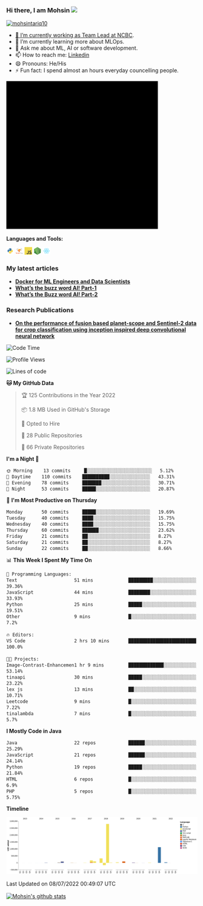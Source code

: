 ### Hi there, I am Mohsin <img src="https://media.giphy.com/media/hvRJCLFzcasrR4ia7z/giphy.gif" width="25px">
<a href="https://discord.gg/XTW52Kt">

<p align="left"> <img src="https://komarev.com/ghpvc/?username=mohsintariq10&label=Views&color=blue&style=plastic" alt="mohsintariq10" /> </p>

- 🔭 I’m currently working as Team Lead at [NCBC](https://ncbcpeshawar.com/).
- 🌱 I’m currently learning more about MLOps.
- 💬 Ask me about ML, AI or software development.
- 📫 How to reach me: [Linkedin](https://www.linkedin.com/in/mohsintariq10/)
- 😄 Pronouns: He/His
- ⚡ Fun fact: I spend almost an hours everyday councelling people.

<img src="./nn.gif" width="400" />

**Languages and Tools:**  

<code><img height="20" src="https://raw.githubusercontent.com/github/explore/80688e429a7d4ef2fca1e82350fe8e3517d3494d/topics/python/python.png"></code>
<code><img height="20" src="https://raw.githubusercontent.com/github/explore/80688e429a7d4ef2fca1e82350fe8e3517d3494d/topics/tensorflow/tensorflow.png"></code>
<code><img height="20" src="https://raw.githubusercontent.com/github/explore/80688e429a7d4ef2fca1e82350fe8e3517d3494d/topics/javascript/javascript.png"></code>
<code><img height="20" src="https://raw.githubusercontent.com/github/explore/80688e429a7d4ef2fca1e82350fe8e3517d3494d/topics/nodejs/nodejs.png"></code>
<code><img height="20" src="https://raw.githubusercontent.com/github/explore/80688e429a7d4ef2fca1e82350fe8e3517d3494d/topics/react-native/react-native.png"></code>

<h3>My latest articles</h3>
<ul>
  <li><a href="https://medium.com/@mohsin.tariq10/docker-for-ml-engineers-and-data-scientists-5a58018af2b9#18ad-4fc2d36cebf1"><b>Docker for ML Engineers and Data Scientists</b></a></li>

  <li><a href="https://medium.com/@mohsin.tariq10/whats-the-buzz-word-ai-part-1-d584e3265f09"><b>What’s the buzz word AI! Part-1</b></a></li>

  <li><a href="https://medium.com/@mohsin.tariq10/whats-the-buzz-word-ai-part-2-e9b55c34d120"><b>What’s the Buzz word AI! Part-2</b></a></li>

</ul>

<h3>Research Publications</h3>
<ul>
  <li><a href="https://journals.plos.org/plosone/article?id=10.1371/journal.pone.0239746"><b>On the performance of fusion based planet-scope and Sentinel-2 data for crop classification using inception inspired deep convolutional neural network</b></a></li>
</ul>

<!--START_SECTION:waka-->
![Code Time](http://img.shields.io/badge/Code%20Time-0%20secs-blue)

![Profile Views](http://img.shields.io/badge/Profile%20Views-0-blue)

![Lines of code](https://img.shields.io/badge/From%20Hello%20World%20I%27ve%20Written-5%20Million%20lines%20of%20code-blue)

**🐱 My GitHub Data** 

> 🏆 125 Contributions in the Year 2022
 > 
> 📦 1.8 MB Used in GitHub's Storage 
 > 
> 💼 Opted to Hire
 > 
> 📜 28 Public Repositories 
 > 
> 🔑 66 Private Repositories  
 > 
**I'm a Night 🦉** 

```text
🌞 Morning    13 commits     █░░░░░░░░░░░░░░░░░░░░░░░░   5.12% 
🌆 Daytime    110 commits    ██████████░░░░░░░░░░░░░░░   43.31% 
🌃 Evening    78 commits     ███████░░░░░░░░░░░░░░░░░░   30.71% 
🌙 Night      53 commits     █████░░░░░░░░░░░░░░░░░░░░   20.87%

```
📅 **I'm Most Productive on Thursday** 

```text
Monday       50 commits     █████░░░░░░░░░░░░░░░░░░░░   19.69% 
Tuesday      40 commits     ████░░░░░░░░░░░░░░░░░░░░░   15.75% 
Wednesday    40 commits     ████░░░░░░░░░░░░░░░░░░░░░   15.75% 
Thursday     60 commits     ██████░░░░░░░░░░░░░░░░░░░   23.62% 
Friday       21 commits     ██░░░░░░░░░░░░░░░░░░░░░░░   8.27% 
Saturday     21 commits     ██░░░░░░░░░░░░░░░░░░░░░░░   8.27% 
Sunday       22 commits     ██░░░░░░░░░░░░░░░░░░░░░░░   8.66%

```


📊 **This Week I Spent My Time On** 

```text
💬 Programming Languages: 
Text                     51 mins             █████████░░░░░░░░░░░░░░░░   39.36% 
JavaScript               44 mins             ████████░░░░░░░░░░░░░░░░░   33.93% 
Python                   25 mins             █████░░░░░░░░░░░░░░░░░░░░   19.51% 
Other                    9 mins              █░░░░░░░░░░░░░░░░░░░░░░░░   7.2%

🔥 Editors: 
VS Code                  2 hrs 10 mins       █████████████████████████   100.0%

🐱‍💻 Projects: 
Image-Contrast-Enhancemen1 hr 9 mins         █████████████░░░░░░░░░░░░   53.14% 
tinaapi                  30 mins             █████░░░░░░░░░░░░░░░░░░░░   23.22% 
lex js                   13 mins             ██░░░░░░░░░░░░░░░░░░░░░░░   10.71% 
Leetcode                 9 mins              █░░░░░░░░░░░░░░░░░░░░░░░░   7.22% 
tinalambda               7 mins              █░░░░░░░░░░░░░░░░░░░░░░░░   5.7%

```

**I Mostly Code in Java** 

```text
Java                     22 repos            ██████░░░░░░░░░░░░░░░░░░░   25.29% 
JavaScript               21 repos            ██████░░░░░░░░░░░░░░░░░░░   24.14% 
Python                   19 repos            █████░░░░░░░░░░░░░░░░░░░░   21.84% 
HTML                     6 repos             █░░░░░░░░░░░░░░░░░░░░░░░░   6.9% 
PHP                      5 repos             █░░░░░░░░░░░░░░░░░░░░░░░░   5.75%

```


**Timeline**

![Chart not found](https://raw.githubusercontent.com/MohsinTariq10/MohsinTariq10/main/charts/bar_graph.png) 


 Last Updated on 08/07/2022 00:49:07 UTC
<!--END_SECTION:waka-->

<a href="https://github.com/mohsintariq10">
 <img align="center" src="https://github-readme-stats.vercel.app/api?username=mohsintariq10&include_all_commits=True&count_private=True&show_icons=true&theme=light&line_height=27" alt="Mohsin's github stats"/>
</a>



